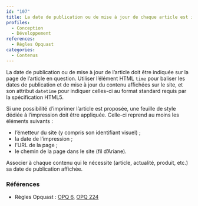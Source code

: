 ```yaml
---
id: "107"
title: La date de publication ou de mise à jour de chaque article est indiquée sur la page de l’article à l’aide de l’élément HTML time.
profiles:
  - Conception
  - Développement
references:
  - Règles Opquast
categories:
  - Contenus
---
```


La date de publication ou de mise à jour de l’article doit être indiquée sur la page de l’article en question.
Utiliser l’élément HTML `time` pour baliser les dates de publication et de mise à jour du contenu affichées sur le site, et son attribut `datetime` pour indiquer celles-ci au format standard requis par la spécification HTML5.

Si une possibilité d’imprimer l’article est proposée, une feuille de style dédiée à l’impression doit être appliquée. Celle-ci reprend au moins les éléments suivants :

* l’émetteur du site (y compris son identifiant visuel) ;
* la date de l’impression ;
* l’URL de la page ;
* le chemin de la page dans le site (fil d’Ariane).

Associer à chaque contenu qui le nécessite (article, actualité, produit, etc.) sa date de publication affichée.

### Références

*   Règles Opquast : [OPQ 6](https://checklists.opquast.com/fr/assurance-qualite-web/la-date-de-publication-des-contenus-qui-le-necessitent-est-indiquee), [OPQ 224](https://checklists.opquast.com/fr/assurance-qualite-web/la-date-de-publication-ou-de-mise-a-jour-des-contenus-est-mise-a-disposition-sous-forme-programmatique)

